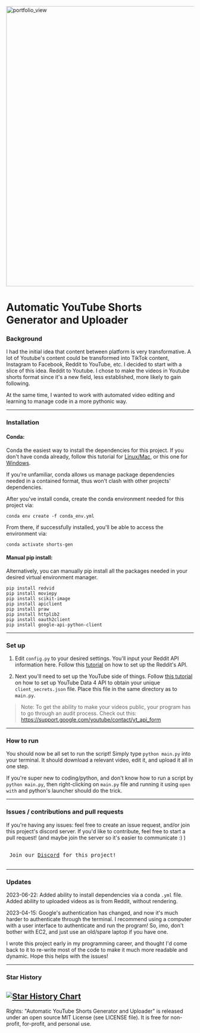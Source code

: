 <img width="750" alt="portfolio_view" src="https://construyenpais.com/wp-content/uploads/YouTube-y-Reddit-las-redes-que-mas-crecieron-en-EE.UU-durante-la-pandemia.png">

# Automatic YouTube Shorts Generator and Uploader

### Background
I had the initial idea that content between platform is very transformative. A lot of Youtube's content could be transformed into TikTok content, Instagram to Facebook, Reddit to YouTube, etc. I decided to start with a slice of this idea. Reddit to Youtube. I chose to make the videos in Youtube shorts format since it's a new field, less established, more likely to gain following.

At the same time, I wanted to work with automated video editing and learning to manage code in a more pythonic way.

---

### Installation
#### Conda:
Conda the easiest way to install the dependencies for this project. If you don't have conda already, follow this tutorial for [Linux/Mac](https://www.youtube.com/watch?v=OH0E7FIHyQo), or this one for [Windows](https://www.youtube.com/watch?v=XCvgyvBFjyM).

If you're unfamiliar, conda allows us manage package dependencies needed in a contained format, thus won't clash with other projects' dependencies.

After you've install conda, create the conda environment needed for this project via:
```
conda env create -f conda_env.yml
```

From there, if successfully installed, you'll be able to access the environment via:
```
conda activate shorts-gen
```

#### Manual pip install:
Alternatively, you can manually pip install all the packages needed in your desired virtual environment manager.
```
pip install redvid
pip install moviepy
pip install scikit-image
pip install apiclient
pip install praw
pip install httplib2
pip install oauth2client
pip install google-api-python-client
```

---

### Set up
1. Edit `config.py` to your desired settings. You'll input your Reddit API information here. Follow this [tutorial](https://youtu.be/NRgfgtzIhBQ?t=50) on how to set up the Reddit's API.

2. Next you'll need to set up the YouTube side of things. Follow [this tutorial](https://youtu.be/aFwZgth790Q) on how to set up YouTube Data 4 API to obtain your unique `client_secrets.json` file. Place this file in the same directory as to `main.py`.

>Note: To get the ability to make your videos public, your program has to go through an audit process. Check out this: https://support.google.com/youtube/contact/yt_api_form 

---

### How to run
You should now be all set to run the script! Simply type `python main.py` into your terminal. It should download a relevant video, edit it, and upload it all in one step.

If you're super new to coding/python, and don't know how to run a script by `python main.py`, then right-clicking on `main.py` file and running it using `open with` and python's launcher should do the trick.

---

### Issues / contributions and pull requests
If you're having any issues: feel free to create an issue request, and/or join this project's discord server.
If you'd like to contribute, feel free to start a pull request! (and maybe join the server so it's easier to communicate :) )

<kbd> <br> Join our [Discord](https://discord.gg/tyxuTJtUKJ) for this project! <br> </kbd>

---

### Updates
2023-06-22:
Added ability to install dependencies  via a conda `.yml` file.
Added ability to uploaded videos as is from Reddit, without rendering.

2023-04-15:
Google's authentication has changed, and now it's much harder to authenticate through the terminal. I recommend using a computer with a user interface to authenticate and run the program! So, imo, don't bother with EC2, and just use an old/spare laptop if you have one.

I wrote this project early in my programming career, and thought I'd come back to it to re-write most of the code to make it much more readable and dynamic. Hope this helps with the issues!

---

### Star History
[![Star History Chart](https://api.star-history.com/svg?repos=zackmawaldi/YouTube-shorts-generator&type=Date)](https://star-history.com/#zackmawaldi/YouTube-shorts-generator&Date)
-
Rights: "Automatic YouTube Shorts Generator and Uploader" is released under an open source MIT License (see LICENSE file). It is free for non-profit, for-profit, and personal use.
